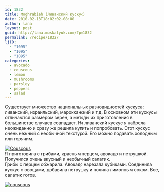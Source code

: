 ```yaml
---
id: 1832
title: Moghrabieh (Ливанский кускус)
date: 2010-02-13T18:02:02-08:00
author: lana
layout: post
guid: http://lana.moskalyuk.com/?p=1832
permalink: /recipe/1832/
ljID:
  - "1095"
  - "1095"
  - "1095"
categories:
  - avocado
  - couscous
  - lemon
  - mushrooms
  - parsley
  - peppers
  - salad
---
```

Существует множество национальных разновидностей кускуса: ливанский, израильский, марокканский и т.д. В основном эти кускусы отличаются размером зерен, а методы их приготовления в большинстве случаев совпадает. На ливанский кускус я набрела неожиданно и сразу же решила купить и попробовать. Этот кускус очень нежный с необычной текстурой. Его можно подавать холодным или горячим.

<a class="flickr-image alignnone" title="Couscous" href="http://www.flickr.com/photos/67405678@N00/4355105994/" target="_blank"><img src="http://farm5.static.flickr.com/4067/4355105994_6828548755.jpg" alt="Couscous" /></a>  
Я приготовила с грибами, красным перцем, авокадо и петрушкой. Получился очень вкусный и необычный салатик.  
Грибы с перцем обжарила. Авокадо нарезала кубиками. Соединила кускус с овощами, добавила петрушку и полила лимонным соком. Все, салатик готов.

<a class="flickr-image alignnone" title="couscous" href="http://www.flickr.com/photos/67405678@N00/4354362085/" target="_blank"><img src="http://farm5.static.flickr.com/4002/4354362085_c3cbdcfdf5.jpg" alt="couscous" /></a>